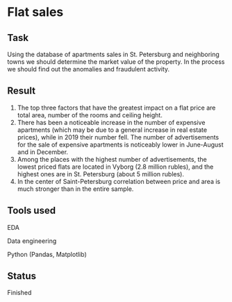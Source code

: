 # Flat sales

## Task

Using the database of apartments sales in St. Petersburg and neighboring towns we should determine the market value of the property. In the process we should find out the anomalies and fraudulent activity.

## Result

1) The top three factors that have the greatest impact on a flat price are total area, number of the rooms and ceiling height. 
2) There has been a noticeable increase in the number of expensive apartments (which may be due to a general increase in real estate prices), while in 2019 their number fell. The number of advertisements for the sale of expensive apartments is noticeably lower in June-August and in December. 
3) Among the places with the highest number of advertisements, the lowest priced flats are located in Vyborg (2.8 million rubles), and the highest ones are in St. Petersburg (about 5 million rubles).
4) In the center of Saint-Petersburg correlation between price and area is much stronger than in the entire sample. 

## Tools used

EDA

Data engineering

Python (Pandas, Matplotlib)

## Status

Finished
